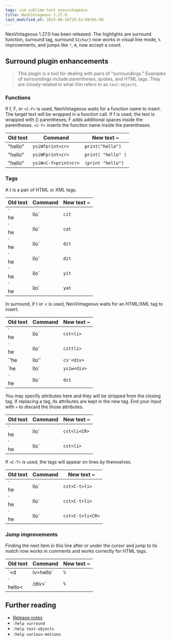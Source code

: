 ```yaml
---
tags: vim sublime-text neovintageous
title: NeoVintageous 1.27.0
last_modified_at: 2023-06-16T10:52:00+01:00
---
```


NeoVintageous 1.27.0 has been released.  The highlights are surround function, surround tag, surround `S{char}` now works in visual line mode, `%` improvements, and jumps like `*`, `#`, now accept a count.

## Surround plugin enhancements

> This plugin is a tool for dealing with pairs of "surroundings."  Examples
of surroundings include parentheses, quotes, and HTML tags.  They are
closely related to what Vim refers to as `text-objects`.

### Functions

If f, F, or `<C-F>` is used, NeoVintageous waits for a function name to insert.  The target text will be wrapped in a function call. If f is used, the text is wrapped with () parentheses; F adds additional spaces inside the parentheses. `<C-F>` inserts the function name inside the parentheses.

Old text | Command | New text ~
-------- | ------- | ----------
"hello" | `ysiWfprint<cr>` | `print("hello")`
"hello" | `ysiWFprint<cr>` | `print( "hello" )`
"hello" | `ysiW<C-f>print<cr>` | `(print "hello")`

### Tags

A t is a pair of HTML or XML tags.

Old text | Command | New text ~
-------- | ------- | ----------
`<div>he|llo</div>` | `cit` | `<div>|</div>` (insert mode)
`<div>he|llo</div>` | `cat` | `|` (insert mode)
`<div>he|llo</div>` | `dit` | `<div>|</div>` (normal mode)
`<div>he|llo</div>` | `dit` | `|` (normal mode)
`<div>he|llo</div>` | `yit` | `<div>|hello</div>` (inner content yanked)
`<div>he|llo</div>` | `yat` | `<div>|hello</div>` (outer content yanked)

In surround, if t or < is used, NeoVintageous waits for an HTML/XML tag to insert.

Old text | Command | New text ~
-------- | ------- | ----------
`<div>he|llo</div>` | `cst<li>` | `|<li>hello</li>`
`<div>he|llo</div>` | `csttli>` | `|<li>hello</li>`
`'he|llo'` | `cs'<div>` | `|<div>hello</div>`
`he|llo` | `ysiw<div>` | `|<div>hello</div>`
`<div>he|llo</div>` | `dst` | `|hello`

You may specify attributes here and they will be stripped from the closing tag. If replacing a tag, its attributes are kept in the new tag. End your input with `>` to discard the those attributes.

Old text | Command | New text ~
-------- | ------- | ----------
`<div class="x">he|llo</div>` | `cst<li<CR>` | `|<li class="x">hello</li>`
`<div class="x">he|llo</div>` | `cst<li>` | `|<li>hello</li>`

If `<C-T>` is used, the tags will appear on lines by themselves.

Old text | Command | New text ~
-------- | ------- | ----------
`<div>he|llo</div>` | `cst<C-t>li>` | `|<li>\nhello\n</li>`
`<div class="x">he|llo</div>` | `cst<C-t>li>` | `|<li>\nhello\n</li>`
`<div class="x">he|llo</div>` | `cst<C-t>li<CR>` | `|<li class="x">\nhello\n</li>`

### Jump improvements

Finding the next item in this line after or under the cursor and jump to its match now works in comments and works correctly for HTML tags.

Old text | Command | New text ~
-------- | ------- | ----------
`<d|iv>hello</div>` | `%` | `<div>hello<|/div>`
`<div>hello<|/div>` | `%` | `<|div>hello</div>`

## Further reading

* [Release notes](https://github.com/NeoVintageous/NeoVintageous/releases/tag/1.27.0)
* `:help surround`
* `:help text-objects`
* `:help various-motions`
